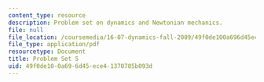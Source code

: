 ```yaml
---
content_type: resource
description: Problem set on dynamics and Newtonian mechanics.
file: null
file_location: /coursemedia/16-07-dynamics-fall-2009/49f0de100a696d45ece41370785b093d_MIT16_07F09_hw05.pdf
file_type: application/pdf
resourcetype: Document
title: Problem Set 5
uid: 49f0de10-0a69-6d45-ece4-1370785b093d
---
```

